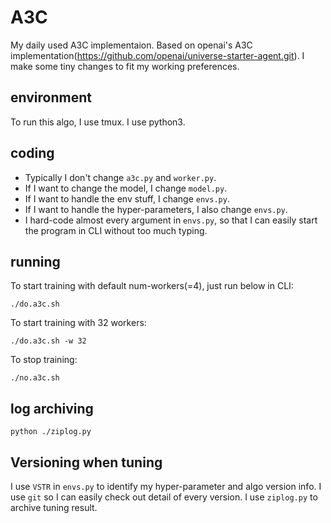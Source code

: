 # A3C

My daily used A3C implementaion. Based on openai's A3C implementation(https://github.com/openai/universe-starter-agent.git).
I make some tiny changes to fit my working preferences.


## environment
To run this algo, I use tmux. I use python3.


## coding
- Typically I don't change `a3c.py` and `worker.py`. 
- If I want to change the model, I change `model.py`. 
- If I want to handle the env stuff, I change `envs.py`. 
- If I want to handle the hyper-parameters, I also change `envs.py`. 
- I hard-code almost every argument in `envs.py`, so that I can easily start the program in CLI without too much typing.


## running
To start training with default num-workers(=4), just run below in CLI:
```
./do.a3c.sh
```

To start training with 32 workers:
```
./do.a3c.sh -w 32
```

To stop training:
```
./no.a3c.sh
```


## log archiving
```
python ./ziplog.py

```


## Versioning when tuning
I use `VSTR` in `envs.py` to identify my hyper-parameter and algo version info. I use `git` so I can easily check out
detail of every version. I use `ziplog.py` to archive tuning result.

